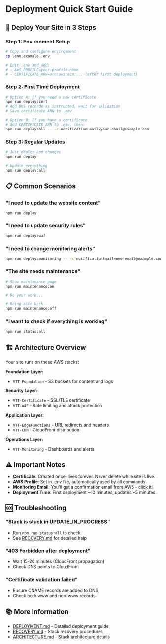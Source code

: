 # Deployment Quick Start Guide

## 🚀 Deploy Your Site in 3 Steps

### Step 1: Environment Setup
```bash
# Copy and configure environment
cp .env.example .env

# Edit .env and add:
# - AWS_PROFILE=your-profile-name
# - CERTIFICATE_ARN=arn:aws:acm:... (after first deployment)
```

### Step 2: First Time Deployment
```bash
# Option A: If you need a new certificate
npm run deploy:cert
# Add DNS records as instructed, wait for validation
# Save certificate ARN to .env

# Option B: If you have a certificate
# Add CERTIFICATE_ARN to .env, then:
npm run deploy:all -- -c notificationEmail=your-email@example.com
```

### Step 3: Regular Updates
```bash
# Just deploy app changes
npm run deploy

# Update everything
npm run deploy:all
```

## 📋 Common Scenarios

### "I need to update the website content"
```bash
npm run deploy
```

### "I need to update security rules"
```bash
npm run deploy:waf
```

### "I need to change monitoring alerts"
```bash
npm run deploy:monitoring -- -c notificationEmail=new-email@example.com
```

### "The site needs maintenance"
```bash
# Show maintenance page
npm run maintenance:on

# Do your work...

# Bring site back
npm run maintenance:off
```

### "I want to check if everything is working"
```bash
npm run status:all
```

## 🏗️ Architecture Overview

Your site runs on these AWS stacks:

**Foundation Layer:**
- `VTT-Foundation` - S3 buckets for content and logs

**Security Layer:**
- `VTT-Certificate` - SSL/TLS certificate
- `VTT-WAF` - Rate limiting and attack protection

**Application Layer:**
- `VTT-EdgeFunctions` - URL redirects and headers
- `VTT-CDN` - CloudFront distribution

**Operations Layer:**
- `VTT-Monitoring` - Dashboards and alerts

## ⚠️ Important Notes

- **Certificate**: Created once, lives forever. Never delete while site is live.
- **AWS Profile**: Set in .env file, automatically used by all commands
- **Monitoring Email**: You'll get a confirmation email from AWS - click it!
- **Deployment Time**: First deployment ~10 minutes, updates ~5 minutes

## 🆘 Troubleshooting

### "Stack is stuck in UPDATE_IN_PROGRESS"
- Run `npm run status:all` to check
- See [RECOVERY.md](./RECOVERY.md) for detailed help

### "403 Forbidden after deployment"
- Wait 15-20 minutes (CloudFront propagation)
- Check DNS points to CloudFront

### "Certificate validation failed"
- Ensure CNAME records are added to DNS
- Check both www and non-www records

## 📚 More Information

- [DEPLOYMENT.md](./DEPLOYMENT.md) - Detailed deployment guide
- [RECOVERY.md](./RECOVERY.md) - Stack recovery procedures
- [ARCHITECTURE.md](./cdk/src/ARCHITECTURE.md) - Stack architecture details